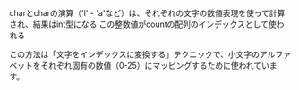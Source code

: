 charとcharの演算（'l' - 'a'など）は、それぞれの文字の数値表現を使って計算され、結果はint型になる
この整数値がcountの配列のインデックスとして使われる

この方法は「文字をインデックスに変換する」テクニックで、小文字のアルファベットをそれぞれ固有の数値（0-25）にマッピングするために使われています。
